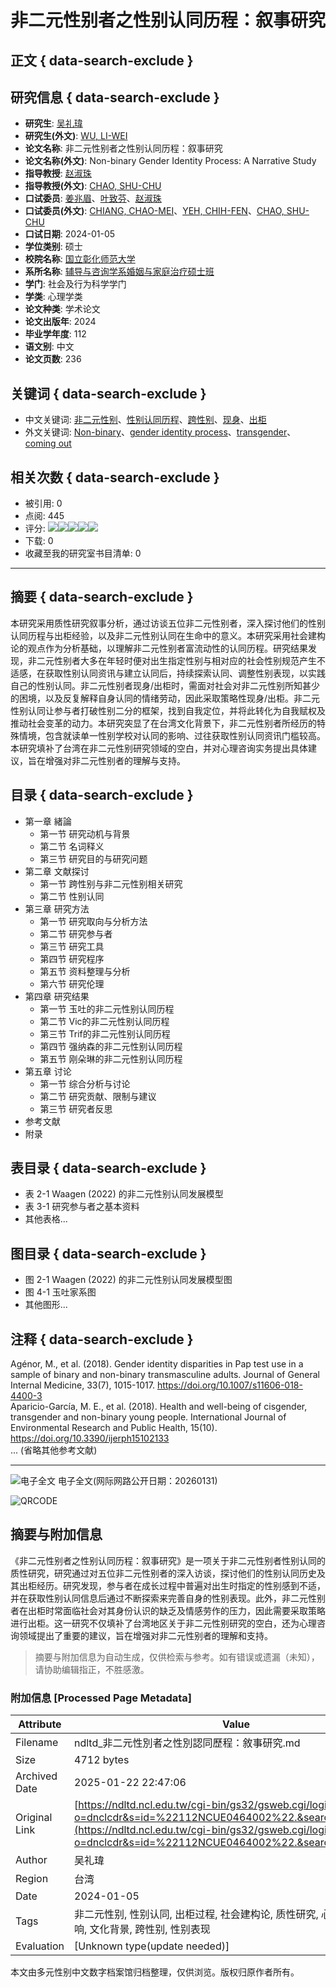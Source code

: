 # 非二元性别者之性别认同历程：叙事研究

## 正文 { data-search-exclude }


## 研究信息 { data-search-exclude }
- **研究生**: [吴礼瑋](#)
- **研究生(外文)**: [WU, LI-WEI](#)
- **论文名称**: 非二元性别者之性别认同历程：叙事研究
- **论文名称(外文)**: Non-binary Gender Identity Process: A Narrative Study
- **指导教授**: [赵淑珠](#)
- **指导教授(外文)**: [CHAO, SHU-CHU](#)
- **口试委员**: [姜兆眉](#)、[叶致芬](#)、[赵淑珠](#)
- **口试委员(外文)**: [CHIANG, CHAO-MEI](#)、[YEH, CHIH-FEN](#)、[CHAO, SHU-CHU](#)
- **口试日期**: 2024-01-05
- **学位类别**: 硕士
- **校院名称**: [国立彰化师范大学](#)
- **系所名称**: [辅导与咨询学系婚姻与家庭治疗硕士班](#)
- **学门**: 社会及行为科学学门
- **学类**: 心理学类
- **论文种类**: 学术论文
- **论文出版年**: 2024
- **毕业学年度**: 112
- **语文别**: 中文
- **论文页数**: 236

## 关键词 { data-search-exclude }
- 中文关键词: [非二元性别](#)、[性别认同历程](#)、[跨性别](#)、[现身](#)、[出柜](#)
- 外文关键词: [Non-binary](#)、[gender identity process](#)、[transgender](#)、[coming out](#)

## 相关次数 { data-search-exclude }
- 被引用: 0
- 点阅: 445
- 评分: ![](/gs32/images/hotgifs/star-small-empty.png)![](/gs32/images/hotgifs/star-small-empty.png)![](/gs32/images/hotgifs/star-small-empty.png)![](/gs32/images/hotgifs/star-small-empty.png)![](/gs32/images/hotgifs/star-small-empty.png)
- 下载: 0
- 收藏至我的研究室书目清单: 0

---

## 摘要 { data-search-exclude }
本研究采用质性研究叙事分析，通过访谈五位非二元性别者，深入探讨他们的性别认同历程与出柜经验，以及非二元性别认同在生命中的意义。本研究采用社会建构论的观点作为分析基础，以理解非二元性别者富流动性的认同历程。研究结果发现，非二元性别者大多在年轻时便对出生指定性别与相对应的社会性别规范产生不适感，在获取性别认同资讯与建立认同后，持续探索认同、调整性别表现，以实践自己的性别认同。非二元性别者现身/出柜时，需面对社会对非二元性别所知甚少的困境，以及反复解释自身认同的情绪劳动，因此采取策略性现身/出柜。非二元性别认同让参与者打破性别二分的框架，找到自我定位，并将此转化为自我赋权及推动社会变革的动力。本研究突显了在台湾文化背景下，非二元性别者所经历的特殊情境，包含就读单一性别学校对认同的影响、过往获取性别认同资讯门槛较高。本研究填补了台湾在非二元性别研究领域的空白，并对心理咨询实务提出具体建议，旨在增强对非二元性别者的理解与支持。

## 目录 { data-search-exclude }
- 第一章 緒論
  - 第一节 研究动机与背景
  - 第二节 名词释义
  - 第三节 研究目的与研究问题
- 第二章 文献探讨
  - 第一节 跨性别与非二元性别相关研究
  - 第二节 性别认同
- 第三章 研究方法
  - 第一节 研究取向与分析方法
  - 第二节 研究参与者
  - 第三节 研究工具
  - 第四节 研究程序
  - 第五节 资料整理与分析
  - 第六节 研究伦理
- 第四章 研究结果
  - 第一节 玉吐的非二元性别认同历程
  - 第二节 Vic的非二元性别认同历程
  - 第三节 Trif的非二元性别认同历程
  - 第四节 强纳森的非二元性别认同历程
  - 第五节 刚朵琳的非二元性别认同历程
- 第五章 讨论
  - 第一节 综合分析与讨论
  - 第二节 研究贡献、限制与建议
  - 第三节 研究者反思
- 参考文献
- 附录

## 表目录 { data-search-exclude }
- 表 2-1 Waagen (2022) 的非二元性别认同发展模型
- 表 3-1 研究参与者之基本资料
- 其他表格...

## 图目录 { data-search-exclude }
- 图 2-1 Waagen (2022) 的非二元性别认同发展模型图
- 图 4-1 玉吐家系图
- 其他图形...

## 注释 { data-search-exclude }
Agénor, M., et al. (2018). Gender identity disparities in Pap test use in a sample of binary and non-binary transmasculine adults. Journal of General Internal Medicine, 33(7), 1015-1017. https://doi.org/10.1007/s11606-018-4400-3  
Aparicio-García, M. E., et al. (2018). Health and well-being of cisgender, transgender and non-binary young people. International Journal of Environmental Research and Public Health, 15(10). https://doi.org/10.3390/ijerph15102133  
... (省略其他参考文献)

---

![电子全文](/gs32/nclcdr//image/book-open.png) 电子全文(网际网路公开日期：20260131)

![QRCODE](/gs32/nclcdr//qrcode/112NCUE0464002-tw.gif)
<!-- tcd_original_link https://ndltd.ncl.edu.tw/cgi-bin/gs32/gsweb.cgi/login?o=dnclcdr&s=id=%22112NCUE0464002%22.&searchmode=basic -->


## 摘要与附加信息

<!-- tcd_abstract -->
《非二元性别者之性别认同历程：叙事研究》是一项关于非二元性别者性别认同的质性研究，研究通过对五位非二元性别者的深入访谈，探讨他们的性别认同历史及其出柜经历。研究发现，参与者在成长过程中普遍对出生时指定的性别感到不适，并在获取性别认同信息后通过不断探索来完善自身的性别表现。此外，非二元性别者在出柜时常面临社会对其身份认识的缺乏及情感劳作的压力，因此需要采取策略进行出柜。这一研究不仅填补了台湾地区关于非二元性别研究的空白，还为心理咨询领域提出了重要的建议，旨在增强对非二元性别者的理解和支持。
<!-- tcd_abstract_end -->

> 摘要与附加信息为自动生成，仅供检索与参考。如有错误或遗漏（未知），请协助编辑指正，不胜感激。

### 附加信息 [Processed Page Metadata]

| Attribute       | Value                                  |
|-----------------|----------------------------------------|
| Filename        | ndltd_非二元性別者之性別認同歷程：敘事研究.md                             |
| Size            | 4712 bytes                           |
| Archived Date   | 2025-01-22 22:47:06                             |
| Original Link   | [https://ndltd.ncl.edu.tw/cgi-bin/gs32/gsweb.cgi/login?o=dnclcdr&s=id=%22112NCUE0464002%22.&searchmode=basic](https://ndltd.ncl.edu.tw/cgi-bin/gs32/gsweb.cgi/login?o=dnclcdr&s=id=%22112NCUE0464002%22.&searchmode=basic)                       |
| Author          | 吴礼瑋                               |
| Region          | 台湾                               |
| Date            | 2024-01-05                                 |
| Tags            | 非二元性别, 性别认同, 出柜过程, 社会建构论, 质性研究, 心理咨询, 生活影响, 文化背景, 跨性别, 性别表现                                 |
| Evaluation            | [Unknown type(update needed)]                                 |
<!-- tcd_table_end -->

本文由多元性别中文数字档案馆归档整理，仅供浏览。版权归原作者所有。
